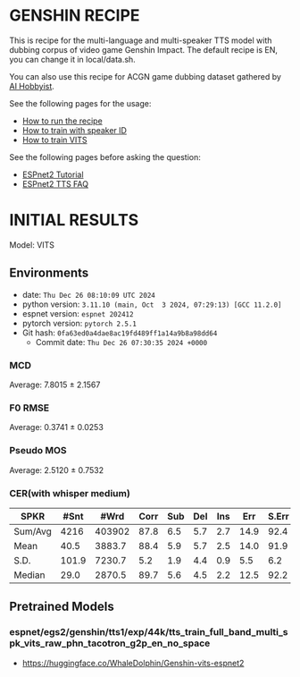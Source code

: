 # GENSHIN RECIPE

This is recipe for the multi-language and multi-speaker TTS model with dubbing corpus of video game Genshin Impact. The default recipe is EN, you can change it in local/data.sh. 

You can also use this recipe for ACGN game dubbing dataset gathered by [AI Hobbyist](https://github.com/AI-Hobbyist).

See the following pages for the usage:
- [How to run the recipe](../../TEMPLATE/tts1/README.md#how-to-run)
- [How to train with speaker ID](../../TEMPLATE/tts1/README.md#multi-speaker-model-with-speaker-id-embedding-training)
- [How to train VITS](../../TEMPLATE/tts1/README.md#vits-training)

See the following pages before asking the question:
- [ESPnet2 Tutorial](https://espnet.github.io/espnet/espnet2_tutorial.html)
- [ESPnet2 TTS FAQ](../../TEMPLATE/tts1/README.md#faq)

# INITIAL RESULTS

Model: VITS

## Environments
- date: `Thu Dec 26 08:10:09 UTC 2024`
- python version: `3.11.10 (main, Oct  3 2024, 07:29:13) [GCC 11.2.0]`
- espnet version: `espnet 202412`
- pytorch version: `pytorch 2.5.1`
- Git hash: `0fa63ed0a4dae8ac19fd489ff1a14a9b8a98dd64`
  - Commit date: `Thu Dec 26 07:30:35 2024 +0000`

### MCD

Average: 7.8015 ± 2.1567

### F0 RMSE

Average: 0.3741 ± 0.0253

### Pseudo MOS

Average: 2.5120 ± 0.7532

### CER(with whisper medium)

| SPKR       | #Snt | #Wrd  | Corr | Sub | Del | Ins | Err | S.Err |
|------------|-------|--------|------|-----|-----|-----|-----|-------|
| Sum/Avg    | 4216  | 403902 | 87.8 | 6.5 | 5.7 | 2.7 | 14.9| 92.4  |
| Mean       | 40.5  | 3883.7 | 88.4 | 5.9 | 5.7 | 2.5 | 14.0| 91.9  |
| S.D.       | 101.9 | 7230.7 | 5.2  | 1.9 | 4.4 | 0.9 | 5.5 | 6.2   |
| Median     | 29.0  | 2870.5 | 89.7 | 5.6 | 4.5 | 2.2 | 12.5| 92.2  |

## Pretrained Models

### espnet/egs2/genshin/tts1/exp/44k/tts_train_full_band_multi_spk_vits_raw_phn_tacotron_g2p_en_no_space

- https://huggingface.co/WhaleDolphin/Genshin-vits-espnet2